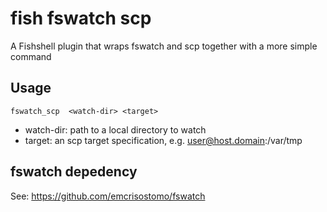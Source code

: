 # fish fswatch scp
A Fishshell plugin that wraps fswatch and scp together with a more simple command

## Usage
`fswatch_scp  <watch-dir> <target>`  

- watch-dir: path to a local directory to watch
- target:    an scp target specification, e.g. user@host.domain:/var/tmp

## fswatch depedency
See: https://github.com/emcrisostomo/fswatch
